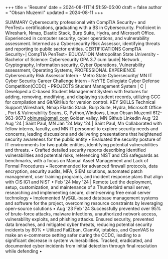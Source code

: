 +++
title = 'Resume'
date = 2024-08-11T14:51:59-05:00
draft = false
author = "Obsan Muzemil"
updated = 2024-08-11
+++

SUMMARY
Cybersecurity professional with CompTIA Security+ and PenTest+ certifications, graduating with a BS in Cybersecurity.
Proficient in Wireshark, Nmap, Elastic Stack, Burp Suite, Hydra, and Microsoft Office. Experienced in computer
security, cyber operations, and vulnerability assessment. Interned as a Cybersecurity Risk Assessor, identifying threats
and reporting to public sector entities.
CERTIFICATIONS
CompTIA Security+| CompTIA PenTest+
EDUCATION
Metropolitan State University -
Bachelor of Science: Cybersecurity GPA 3.7 cum laude|
Network , Cryptography, Information security, Cyber Operations, Vulnerability assessment, Operating Systems,
PROFESSIONAL EXPERIENCE
Cybersecurity Risk Assessor Intern -
Metro State Cybersecurity/ MN IT
Cyber Security Career Challenge Intern -
NcYTE
Collegiate Cyber Defense Competition(CCDC) -
PROJECTS
Student Management System | C | Developed a C-based Student Management System with features for adding,
removing, modifying, and displaying student records, utilizing GCC for compilation and Git/GitHub for version control.
KEY SKILLS
Technical Support,Wireshark, Nmap Elastic Stack, Burp Suite, Hydra, Microsoft Office , Port & Vulnerability
Scans, C, Python,Windows, Linux
Obsan Muzemil
612-963-9673 obinure@gmail.com Golden valley, MN Github Linkedin
Aug '22 Aug '24
| Saint Paul, MN
Jan '24 May '24
| Saint Paul, Mn
Collaborated with fellow interns, faculty, and MN IT personnel to explore security needs and concerns, leading
discussions and delivering presentations that heightened security awareness for the public entity
•
Evaluated the security posture of IT environments for two public entities, identifying potential vulnerabilities and
threats.
•
Crafted detailed security reports describing identified vulnerabilities and potential risks, referencing NIST and CIS
safeguards as benchmarks, with a focus on Manual Asset Management and Lack of Formal Procedures
•
Recommended for advanced firewall protocols, data encryption, security audits, MFA, SIEM solutions, automated
patch management, user training programs, and incident response plans that align with CIS IG1 and NIST
•
Feb '24 May '24
| Remote
Led the deployment, setup, customization, and maintenance of a Thunderbird email server, researching and
implementing secure, client-serving free email server technology
•
Implemented MySQL-based database management systems and software for the project, overcoming resource
constraints by leveraging open-source solutions
•
Aug '23 Feb '24
Successfully prevented over 95% of brute-force attacks, malware infections, unauthorized network access,
vulnerability exploits, and phishing attacks. Ensured security, prevented data breaches, and mitigated cyber threats,
reducing potential security incidents by 80%
•
Utilized Fail2ban, ClamAV, iptables, and OpenVAS to make an e-commerce setting safer during the CCDC, leading
to a significant decrease in system vulnerabilities. Tracked, eradicated, and documented cyber incidents from
initial detection through final resolution while defending
•
